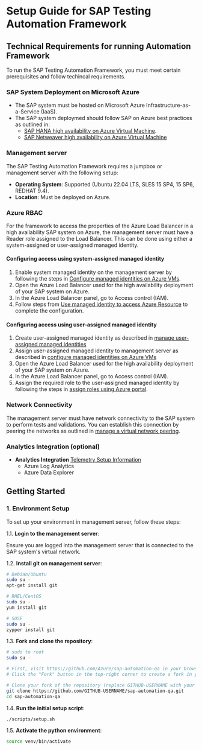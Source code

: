 
# Setup Guide for SAP Testing Automation Framework

## Technical Requirements for running Automation Framework

To run the SAP Testing Automation Framework, you must meet certain prerequisites and follow techincal requirements.

### SAP System Deployment on Microsoft Azure

- The SAP system must be hosted on Microsoft Azure Infrastructure-as-a-Service (IaaS).
- The SAP system deploymed should follow SAP on Azure best practices as outlined in:
  - [SAP HANA high availability on Azure Virtual Machine](https://learn.microsoft.com/azure/sap/workloads/sap-high-availability-guide-start).
  - [SAP Netweaver high availability on Azure Virtual Machine](https://learn.microsoft.com/azure/sap/workloads/sap-high-availability-guide-start)

### Management server

The SAP Testing Automation Framework requires a jumpbox or management server with the following setup:

- **Operating System**: Supported (Ubuntu 22.04 LTS, SLES 15 SP4, 15 SP6, REDHAT 9.4).
- **Location**: Must be deployed on Azure.

### Azure RBAC

For the framework to access the properties of the Azure Load Balancer in a high availability SAP system on Azure, the management server must have a Reader role assigned to the Load Balancer. This can be done using either a system-assigned or user-assigned managed identity.

#### Configuring access using system-assigned managed identity

1. Enable system managed identity on the management server by following the steps in [Configure managed identities on Azure VMs](https://learn.microsoft.com/entra/identity/managed-identities-azure-resources/how-to-configure-managed-identities?pivots=qs-configure-portal-windows-vm#system-assigned-managed-identity).
1. Open the Azure Load Balancer used for the high availability deployment of your SAP system on Azure.
1. In the Azure Load Balancer panel, go to Access control (IAM).
1. Follow steps from [Use managed identity to access Azure Resource](https://learn.microsoft.com/en-us/azure/role-based-access-control/role-assignments-portal) to complete the configuration.

#### Configuring access using user-assigned managed identity

1. Create user-assigned managed identity as described in [manage user-assigned managed identities](https://learn.microsoft.com/entra/identity/managed-identities-azure-resources/how-manage-user-assigned-managed-identities?pivots=identity-mi-methods-azp#create-a-user-assigned-managed-identity)
1. Assign user-assigned managed identity to management server as described in [configure managed identities on Azure VMs](https://learn.microsoft.com/entra/identity/managed-identities-azure-resources/how-to-configure-managed-identities?pivots=qs-configure-portal-windows-vm#assign-a-user-assigned-managed-identity-to-an-existing-vm)
1. Open the Azure Load Balancer used for the high availability deployment of your SAP system on Azure.
1. In the Azure Load Balancer panel, go to Access control (IAM).
1. Assign the required role to the user-assigned managed identity by following the steps in [assign roles using Azure portal](https://learn.microsoft.com/azure/role-based-access-control/role-assignments-portal).

### Network Connectivity

The management server must have network connectivity to the SAP system to perform tests and validations. You can establish this connection by peering the networks as outlined in [manage a virtual network peering](https://learn.microsoft.com/azure/virtual-network/virtual-network-manage-peering?tabs=peering-portal).

### Analytics Integration (optional)

- **Analytics Integration** [Telemetry Setup Information](./TELEMETRY_SETUP.md)
  - Azure Log Analytics
  - Azure Data Explorer

## Getting Started

### 1. Environment Setup

To set up your environment in management server, follow these steps:

1.1. **Login to the management server**:

Ensure you are logged into the management server that is connected to the SAP system's virtual network.

1.2. **Install git on management server**:

```bash
# Debian/Ubuntu
sudo su -
apt-get install git

# RHEL/CentOS
sudo su -
yum install git

# SUSE
sudo su -
zypper install git
```

1.3. **Fork and clone the repository**:

```bash
# sudo to root
sudo su -

# First, visit https://github.com/Azure/sap-automation-qa in your browser
# Click the "Fork" button in the top-right corner to create a fork in your GitHub account

# Clone your fork of the repository (replace GITHUB-USERNAME with your GitHub username)
git clone https://github.com/GITHUB-USERNAME/sap-automation-qa.git
cd sap-automation-qa
```

1.4. **Run the initial setup script**:

```bash
./scripts/setup.sh
```

1.5. **Activate the python environment**:

```bash
source venv/bin/activate
```
